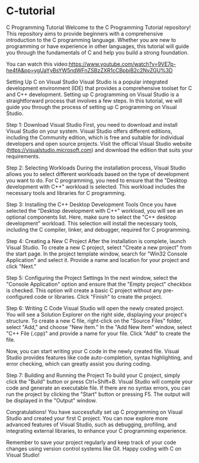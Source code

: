 # C-tutorial
C Programming Tutorial
Welcome to the C Programming Tutorial repository! This repository aims to provide beginners with a comprehensive introduction to the C programming language. Whether you are new to programming or have experience in other languages, this tutorial will guide you through the fundamentals of C and help you build a strong foundation.

You can watch this video:https://www.youtube.com/watch?v=9VE7p-he4fA&pp=ygUaYyBsYW5ndWFnZSBzZXR1cCBpbiB2c2NvZGU%3D

Setting Up C on Visual Studio
Visual Studio is a popular integrated development environment (IDE) that provides a comprehensive toolset for C and C++ development. Setting up C programming on Visual Studio is a straightforward process that involves a few steps. In this tutorial, we will guide you through the process of setting up C programming on Visual Studio.

Step 1: Download Visual Studio
First, you need to download and install Visual Studio on your system. Visual Studio offers different editions, including the Community edition, which is free and suitable for individual developers and open source projects. Visit the official Visual Studio website (https://visualstudio.microsoft.com) and download the edition that suits your requirements.

Step 2: Selecting Workloads
During the installation process, Visual Studio allows you to select different workloads based on the type of development you want to do. For C programming, you need to ensure that the "Desktop development with C++" workload is selected. This workload includes the necessary tools and libraries for C programming.

Step 3: Installing the C++ Desktop Development Tools
Once you have selected the "Desktop development with C++" workload, you will see an optional components list. Here, make sure to select the "C++ desktop development" workload. This selection will install the necessary tools, including the C compiler, linker, and debugger, required for C programming.

Step 4: Creating a New C Project
After the installation is complete, launch Visual Studio. To create a new C project, select "Create a new project" from the start page. In the project template window, search for "Win32 Console Application" and select it. Provide a name and location for your project and click "Next."

Step 5: Configuring the Project Settings
In the next window, select the "Console Application" option and ensure that the "Empty project" checkbox is checked. This option will create a basic C project without any pre-configured code or libraries. Click "Finish" to create the project.

Step 6: Writing C Code
Visual Studio will open the newly created project. You will see a Solution Explorer on the right side, displaying your project's structure. To create a new C file, right-click on the "Source Files" folder, select "Add," and choose "New Item." In the "Add New Item" window, select "C++ File (.cpp)" and provide a name for your file. Click "Add" to create the file.

Now, you can start writing your C code in the newly created file. Visual Studio provides features like code auto-completion, syntax highlighting, and error checking, which can greatly assist you during coding.

Step 7: Building and Running the Project
To build your C project, simply click the "Build" button or press Ctrl+Shift+B. Visual Studio will compile your code and generate an executable file. If there are no syntax errors, you can run the project by clicking the "Start" button or pressing F5. The output will be displayed in the "Output" window.

Congratulations! You have successfully set up C programming on Visual Studio and created your first C project. You can now explore more advanced features of Visual Studio, such as debugging, profiling, and integrating external libraries, to enhance your C programming experience.

Remember to save your project regularly and keep track of your code changes using version control systems like Git. Happy coding with C on Visual Studio!
